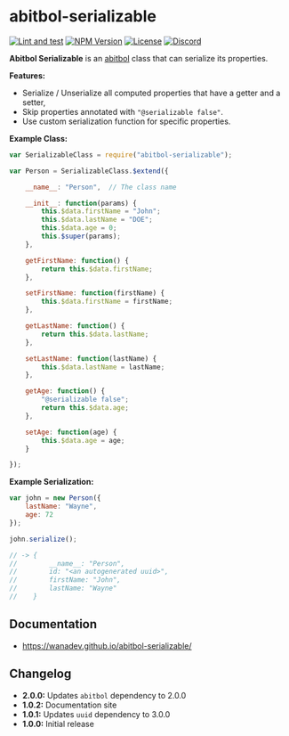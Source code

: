 # abitbol-serializable

[![Lint and test](https://github.com/wanadev/abitbol-serializable/actions/workflows/node-ci.yml/badge.svg)](https://github.com/wanadev/abitbol-serializable/actions/workflows/node-ci.yml)
[![NPM Version](http://img.shields.io/npm/v/abitbol-serializable.svg?style=flat)](https://www.npmjs.com/package/abitbol-serializable)
[![License](http://img.shields.io/npm/l/abitbol-serializable.svg?style=flat)](https://github.com/wanadev/abitbol-serializable/blob/master/LICENSE)
[![Discord](https://img.shields.io/badge/chat-Discord-8c9eff?logo=discord&logoColor=ffffff)](https://discord.gg/BmUkEdMuFp)

**Abitbol Serializable** is an [abitbol][] class that can serialize its
properties.

**Features:**

* Serialize / Unserialize all computed properties that have a getter and
  a setter,
* Skip properties annotated with `"@serializable false"`.
* Use custom serialization function for specific properties.

**Example Class:**

```javascript
var SerializableClass = require("abitbol-serializable");

var Person = SerializableClass.$extend({

    __name__: "Person",  // The class name

    __init__: function(params) {
        this.$data.firstName = "John";
        this.$data.lastName = "DOE";
        this.$data.age = 0;
        this.$super(params);
    },

    getFirstName: function() {
        return this.$data.firstName;
    },

    setFirstName: function(firstName) {
        this.$data.firstName = firstName;
    },

    getLastName: function() {
        return this.$data.lastName;
    },

    setLastName: function(lastName) {
        this.$data.lastName = lastName;
    },

    getAge: function() {
        "@serializable false";
        return this.$data.age;
    },

    setAge: function(age) {
        this.$data.age = age;
    }

});
```

**Example Serialization:**

```javascript
var john = new Person({
    lastName: "Wayne",
    age: 72
});

john.serialize();

// -> {
//        __name__: "Person",
//        id: "<an autogenerated uuid>",
//        firstName: "John",
//        lastName: "Wayne"
//    }
```


## Documentation

* https://wanadev.github.io/abitbol-serializable/


## Changelog

* **2.0.0:** Updates `abitbol` dependency to 2.0.0
* **1.0.2:** Documentation site
* **1.0.1:** Updates `uuid` dependency to 3.0.0
* **1.0.0:** Initial release


[abitbol]: https://github.com/wanadev/abitbol

